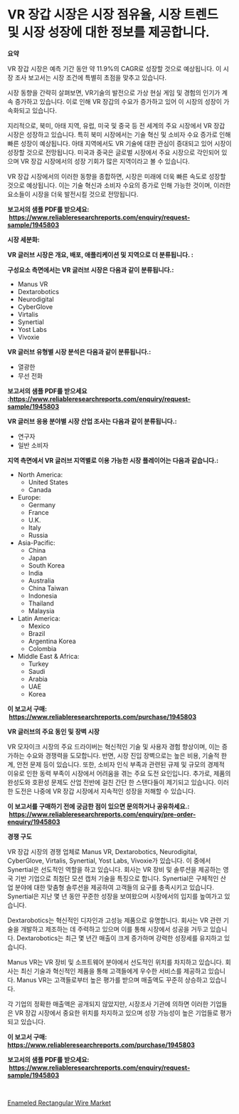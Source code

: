 <p><h1>VR 장갑 시장은 시장 점유율, 시장 트렌드 및 시장 성장에 대한 정보를 제공합니다.</h1></p><p><strong>요약</strong></p>
<p><p>VR 장갑 시장은 예측 기간 동안 약 11.9%의 CAGR로 성장할 것으로 예상됩니다. 이 시장 조사 보고서는 시장 조건에 특별히 초점을 맞추고 있습니다. </p><p>시장 동향을 간략히 살펴보면, VR기술의 발전으로 가상 현실 게임 및 경험의 인기가 계속 증가하고 있습니다. 이로 인해 VR 장갑의 수요가 증가하고 있어 이 시장의 성장이 가속화되고 있습니다.</p><p>지리적으로, 북미, 아태 지역, 유럽, 미국 및 중국 등 전 세계의 주요 시장에서 VR 장갑 시장은 성장하고 있습니다. 특히 북미 시장에서는 기술 혁신 및 소비자 수요 증가로 인해 빠른 성장이 예상됩니다. 아태 지역에서도 VR 기술에 대한 관심이 증대되고 있어 시장이 성장할 것으로 전망됩니다. 미국과 중국은 글로벌 시장에서 주요 시장으로 각인되어 있으며 VR 장갑 시장에서의 성장 기회가 많은 지역이라고 볼 수 있습니다.</p><p>VR 장갑 시장에서의 이러한 동향을 종합하면, 시장은 미래에 더욱 빠른 속도로 성장할 것으로 예상됩니다. 이는 기술 혁신과 소비자 수요의 증가로 인해 가능한 것이며, 이러한 요소들이 시장을 더욱 발전시킬 것으로 전망됩니다.</p></p>
<p><strong>보고서의 샘플 PDF를 받으세요: &nbsp;<a href="https://www.reliableresearchreports.com/enquiry/request-sample/1945803">https://www.reliableresearchreports.com/enquiry/request-sample/1945803</a></strong></p>
<p><strong>시장 세분화:</strong></p>
<p><strong> VR 글러브 시장은 개요, 배포, 애플리케이션 및 지역으로 더 분류됩니다. :</strong></p>
<p><strong>구성요소 측면에서는 VR 글러브 시장은 다음과 같이 분류됩니다.:</strong></p>
<p><ul><li>Manus VR</li><li>Dextarobotics</li><li>Neurodigital</li><li>CyberGlove</li><li>Virtalis</li><li>Synertial</li><li>Yost Labs</li><li>Vivoxie</li></ul></p>
<p><strong> VR 글러브 유형별 시장 분석은 다음과 같이 분류됩니다.:</strong></p>
<p><ul><li>열광한</li><li>무선 전화</li></ul></p>
<p><strong>보고서의 샘플 PDF를 받으세요 :<a href="https://www.reliableresearchreports.com/enquiry/request-sample/1945803">https://www.reliableresearchreports.com/enquiry/request-sample/1945803</a></strong></p>
<p><strong> VR 글러브 응용 분야별 시장 산업 조사는 다음과 같이 분류됩니다.:</strong></p>
<p><ul><li>연구자</li><li>일반 소비자</li></ul></p>
<p><strong>지역 측면에서 VR 글러브 지역별로 이용 가능한 시장 플레이어는 다음과 같습니다.:</strong></p>
<p><ul>
    <li>
        North America:
        <ul>
            <li>United States</li>
            <li>Canada</li>
        </ul>
    </li>
    <li>
        Europe:
        <ul>
            <li>Germany</li>
            <li>France</li>
            <li>U.K.</li>
            <li>Italy</li>
            <li>Russia</li>
        </ul>
    </li>
    <li>
        Asia-Pacific:
        <ul>
            <li>China</li>
            <li>Japan</li>
            <li>South Korea</li>
            <li>India</li>
            <li>Australia</li>
            <li>China Taiwan</li>
            <li>Indonesia</li>
            <li>Thailand</li>
            <li>Malaysia</li>
        </ul>
    </li>
    <li>
        Latin America:
        <ul>
            <li>Mexico</li>
            <li>Brazil</li>
            <li>Argentina Korea</li>
            <li>Colombia</li>
        </ul>
    </li>
    <li>
        Middle East & Africa:
        <ul>
            <li>Turkey</li>
            <li>Saudi</li>
            <li>Arabia</li>
            <li>UAE</li>
            <li>Korea</li>
        </ul>
    </li>
    </ul></p>
<p><strong>이 보고서 구매: &nbsp;<a href="https://www.reliableresearchreports.com/purchase/1945803">https://www.reliableresearchreports.com/purchase/1945803</a></strong></p>
<p><strong>VR 글러브의 주요 동인 및 장벽 시장</strong></p>
<p><p>VR 모자이크 시장의 주요 드라이버는 혁신적인 기술 및 사용자 경험 향상이며, 이는 증가하는 수요와 경쟁력을 도모합니다. 반면, 시장 진입 장벽으로는 높은 비용, 기술적 한계, 안전 문제 등이 있습니다. 또한, 소비자 인식 부족과 관련된 규제 및 규모의 경제적 이유로 인한 동력 부족이 시장에서 어려움을 겪는 주요 도전 요인입니다. 추가로, 제품의 완성도와 호환성 문제도 산업 전반에 걸친 간단 한 스탠다들이 제기되고 있습니다. 이러한 도전은 나중에 VR 장갑 시장에서 지속적인 성장을 저해할 수 있습니다.</p></p>
<p><strong>이 보고서를 구매하기 전에 궁금한 점이 있으면 문의하거나 공유하세요.: &nbsp;<a href="https://www.reliableresearchreports.com/enquiry/pre-order-enquiry/1945803">https://www.reliableresearchreports.com/enquiry/pre-order-enquiry/1945803</a></strong></p>
<p><strong>경쟁 구도</strong></p>
<p><p>VR 장갑 시장의 경쟁 업체로 Manus VR, Dextarobotics, Neurodigital, CyberGlove, Virtalis, Synertial, Yost Labs, Vivoxie가 있습니다. 이 중에서 Synertial은 선도적인 역할을 하고 있습니다. 회사는 VR 장비 및 솔루션을 제공하는 영국 기반 기업으로 최첨단 모션 캡처 기술을 특징으로 합니다. Synertial은 구체적인 산업 분야에 대한 맞춤형 솔루션을 제공하여 고객들의 요구를 충족시키고 있습니다. Synertial은 지난 몇 년 동안 꾸준한 성장을 보여왔으며 시장에서의 입지를 높여가고 있습니다.</p><p>Dextarobotics는 혁신적인 디자인과 고성능 제품으로 유명합니다. 회사는 VR 관련 기술을 개발하고 제조하는 데 주력하고 있으며 이를 통해 시장에서 성공을 거두고 있습니다. Dextarobotics는 최근 몇 년간 매출이 크게 증가하며 강력한 성장세를 유지하고 있습니다.</p><p>Manus VR는 VR 장비 및 소프트웨어 분야에서 선도적인 위치를 차지하고 있습니다. 회사는 최신 기술과 혁신적인 제품을 통해 고객들에게 우수한 서비스를 제공하고 있습니다. Manus VR는 고객들로부터 높은 평가를 받으며 매출액도 꾸준히 상승하고 있습니다.</p><p>각 기업의 정확한 매출액은 공개되지 않았지만, 시장조사 기관에 의하면 이러한 기업들은 VR 장갑 시장에서 중요한 위치를 차지하고 있으며 성장 가능성이 높은 기업들로 평가되고 있습니다.</p></p>
<p><strong>이 보고서 구매: &nbsp; <a href="https://www.reliableresearchreports.com/purchase/1945803">https://www.reliableresearchreports.com/purchase/1945803</a></strong></p>
<p><strong>보고서의 샘플 PDF를 받으세요: &nbsp;<a href="https://www.reliableresearchreports.com/enquiry/request-sample/1945803">https://www.reliableresearchreports.com/enquiry/request-sample/1945803</a></strong><strong></strong></p>
<p>&nbsp;</p>
<p><p><a href="https://picayune-night-cbd.notion.site/Enameled-Rectangular-Wire-Market-Offers-Provide-Insightful-Data-for-the-Time-Period-from-2024-to-203-08a4149377aa4698bc00a52c560f1ad0">Enameled Rectangular Wire Market</a></p></p>